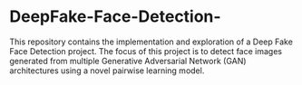# DeepFake-Face-Detection-
This repository contains the implementation and exploration of a Deep Fake Face Detection project. The focus of this project is to detect face images generated from multiple Generative Adversarial Network (GAN) architectures using a novel pairwise learning model.
